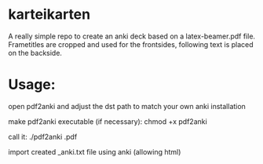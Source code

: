 # karteikarten

A really simple repo to create an anki deck based on a latex-beamer.pdf file.
Frametitles are cropped and used for the frontsides, 
following text is placed on the backside.


# Usage:
open pdf2anki and adjust the dst path to match your own anki installation

make pdf2anki executable (if necessary): chmod +x pdf2anki

call it:
./pdf2anki <yourscript>.pdf <scripttopic>

import created <scripttopic>_anki.txt file using anki (allowing html)
